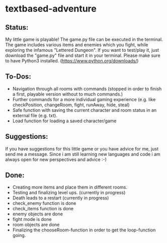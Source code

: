# textbased-adventure


Status:
-
My little game is playable! The game.py file can be executed in the terminal. The game includes various items and enemies which you fight, while exploring the infamous "Lettered Dungeon". 
If you want to test/play it, just download the "game.py" file and start it in your terminal. Please make sure to have Python3 installed. (https://www.python.org/downloads/)



To-Dos:
-
- Navigation through all rooms with commands (stopped in order to finish a first, playable version without to much commands.)
- Further commands for a more individual gaming experience (e.g. like checkPosition, changeRoom, fight, runAway, hide, steal)
- Safe function with saving the current character and room status in an external file (e.g. txt).
- Load function for loading a saved character/game



Suggestions:
- 
If you have suggestions for this little game or you have advice for me, just send me a message. Since i am still learning new languages and code i am always open for new perspectives and advice :-) 



Done:
- 
- Creating more items and place them in different rooms.  
- Testing and finalizing level ups. (currently in progress) 
- Death leads to a restart (currently in progress)
- check_enemy function is done
- check_items function is done
- enemy objects are done
- fight mode is done
- room objects are done
- Finalizing the chooseRoom-function in order to get the loop-function going.



